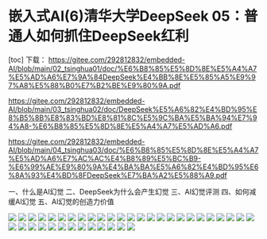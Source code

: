 嵌入式AI(6)清华大学DeepSeek 05：普通人如何抓住DeepSeek红利
===
[toc]
下载：
https://gitee.com/292812832/embedded-AI/blob/main/02_tsinghua01/doc/%E6%B8%85%E5%8D%8E%E5%A4%A7%E5%AD%A6%E7%9A%84DeepSeek%E4%BB%8E%E5%85%A5%E9%97%A8%E5%88%B0%E7%B2%BE%E9%80%9A.pdf

https://gitee.com/292812832/embedded-AI/blob/main/03_tsinghua02/doc/DeepSeek%E5%A6%82%E4%BD%95%E8%B5%8B%E8%83%BD%E8%81%8C%E5%9C%BA%E5%BA%94%E7%94%A8-%E6%B8%85%E5%8D%8E%E5%A4%A7%E5%AD%A6.pdf

https://gitee.com/292812832/embedded-AI/blob/main/04_tsinghua03/doc/%E6%B8%85%E5%8D%8E%E5%A4%A7%E5%AD%A6%E7%AC%AC%E4%B8%89%E5%BC%B9-%E6%99%AE%E9%80%9A%E4%BA%BA%E5%A6%82%E4%BD%95%E6%8A%93%E4%BD%8FDeepSeek%E7%BA%A2%E5%88%A9.pdf

一、什么是AI幻觉
二、DeepSeek为什么会产生幻觉
三、AI幻觉评测
四、如何减缓AI幻觉
五、AI幻觉的创造力价值

![](./images/1.png)
![](./images/2.png)
![](./images/3.png)
![](./images/4.png)
![](./images/5.png)
![](./images/6.png)
![](./images/7.png)
![](./images/8.png)
![](./images/9.png)
![](./images/10.png)
![](./images/11.png)
![](./images/12.png)
![](./images/13.png)
![](./images/14.png)
![](./images/15.png)
![](./images/16.png)
![](./images/17.png)
![](./images/18.png)
![](./images/19.png)
![](./images/20.png)
![](./images/21.png)
![](./images/22.png)
![](./images/23.png)
![](./images/24.png)
![](./images/25.png)
![](./images/26.png)
![](./images/27.png)
![](./images/28.png)
![](./images/29.png)
![](./images/30.png)
![](./images/31.png)
![](./images/32.png)
![](./images/33.png)
![](./images/34.png)
![](./images/35.png)
![](./images/36.png)
![](./images/37.png)
![](./images/38.png)
